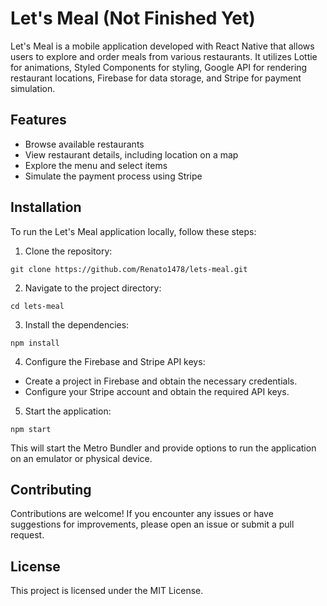 # Let's Meal (Not Finished Yet)

Let's Meal is a mobile application developed with React Native that allows users to explore and order meals from various restaurants. It utilizes Lottie for animations, Styled Components for styling, Google API for rendering restaurant locations, Firebase for data storage, and Stripe for payment simulation.

## Features

- Browse available restaurants
- View restaurant details, including location on a map
- Explore the menu and select items
- Simulate the payment process using Stripe
<!-- 
## Screenshots

![Screenshot 1](/screenshots/screenshot1.png)
![Screenshot 2](/screenshots/screenshot2.png)
![Screenshot 3](/screenshots/screenshot3.png) -->

## Installation

To run the Let's Meal application locally, follow these steps:

1. Clone the repository:

```
git clone https://github.com/Renato1478/lets-meal.git
```

2. Navigate to the project directory:

```
cd lets-meal
```

3. Install the dependencies:

```
npm install
```

4. Configure the Firebase and Stripe API keys:

- Create a project in Firebase and obtain the necessary credentials.
- Configure your Stripe account and obtain the required API keys.

5. Start the application:

```
npm start
```

This will start the Metro Bundler and provide options to run the application on an emulator or physical device.

## Contributing

Contributions are welcome! If you encounter any issues or have suggestions for improvements, please open an issue or submit a pull request.

## License

This project is licensed under the MIT License.
